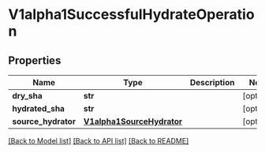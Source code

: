 # V1alpha1SuccessfulHydrateOperation

## Properties
Name | Type | Description | Notes
------------ | ------------- | ------------- | -------------
**dry_sha** | **str** |  | [optional] 
**hydrated_sha** | **str** |  | [optional] 
**source_hydrator** | [**V1alpha1SourceHydrator**](V1alpha1SourceHydrator.md) |  | [optional] 

[[Back to Model list]](../README.md#documentation-for-models) [[Back to API list]](../README.md#documentation-for-api-endpoints) [[Back to README]](../README.md)


